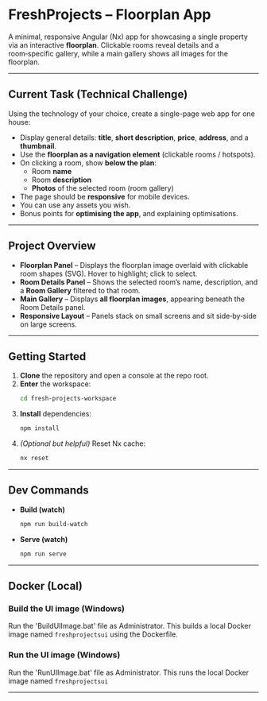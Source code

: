 # FreshProjects – Floorplan App

A minimal, responsive Angular (Nx) app for showcasing a single property via an interactive **floorplan**. Clickable rooms reveal details and a room‑specific gallery, while a main gallery shows all images for the floorplan.

---

## Current Task (Technical Challenge)

Using the technology of your choice, create a single-page web app for one house:

- Display general details: **title**, **short description**, **price**, **address**, and a **thumbnail**.
- Use the **floorplan as a navigation element** (clickable rooms / hotspots).
- On clicking a room, show **below the plan**:
  - Room **name**
  - Room **description**
  - **Photos** of the selected room (room gallery)
- The page should be **responsive** for mobile devices.
- You can use any assets you wish.
- Bonus points for **optimising the app**, and explaining optimisations.

---

## Project Overview

- **Floorplan Panel** – Displays the floorplan image overlaid with clickable room shapes (SVG). Hover to highlight; click to select.
- **Room Details Panel** – Shows the selected room’s name, description, and a **Room Gallery** filtered to that room.
- **Main Gallery** – Displays **all floorplan images**, appearing beneath the Room Details panel.
- **Responsive Layout** – Panels stack on small screens and sit side‑by‑side on large screens.

---

## Getting Started

1. **Clone** the repository and open a console at the repo root.
2. **Enter** the workspace:
   ```sh
   cd fresh-projects-workspace
   ```
3. **Install** dependencies:
   ```sh
   npm install
   ```
4. *(Optional but helpful)* Reset Nx cache:
   ```sh
   nx reset
   ```

---

## Dev Commands

- **Build (watch)**
  ```sh
  npm run build-watch
  ```

- **Serve (watch)**
  ```sh
  npm run serve
  ```

---

## Docker (Local)

### Build the UI image (Windows)

Run the 'BuildUIImage.bat' file as Administrator.
This builds a local Docker image named `freshprojectsui` using the Dockerfile.

### Run the UI image (Windows)

Run the 'RunUIImage.bat' file as Administrator.
This runs the local Docker image named `freshprojectsui`


---